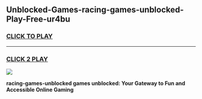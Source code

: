 
## Unblocked-Games-racing-games-unblocked-Play-Free-ur4bu
<h3>
<a href="https://premium76.site?title=racing-games-unblocked&ref=18A">CLICK TO PLAY</a></h3>
<hr>

<h3>
<a href="https://premium76.site?title=racing-games-unblocked&ref=18A">CLICK 2 PLAY</a>
  
</h3>

<a href="https://premium76.site?title=racing-games-unblocked&ref=18A"><img src="https://clearcache.store/games.png"></a>


**racing-games-unblocked games unblocked: Your Gateway to Fun and Accessible Online Gaming**
